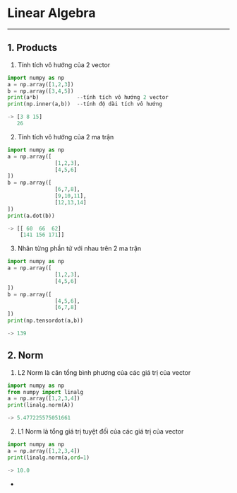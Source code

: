 # Linear Algebra
---
## 1. Products
1. Tính tích vô hướng của 2 vector
```python
import numpy as np
a = np.array([1,2,3])
b = np.array([3,4,5])
print(a*b)            --tính tích vô hướng 2 vector
print(np.inner(a,b))  --tính độ dài tích vô hướng

-> [3 8 15]
   26
```
2. Tính tích vô hướng của 2 ma trận 
```python
import numpy as np
a = np.array([
               [1,2,3],
               [4,5,6]
])
b = np.array([
               [6,7,8],
               [9,10,11],
               [12,13,14]
])
print(a.dot(b))

-> [[ 60  66  62]
    [141 156 171]]
```

3. Nhân từng phần tử với nhau trên 2 ma trận
```python
import numpy as np
a = np.array([
               [1,2,3],
               [4,5,6]
])
b = np.array([
               [4,5,6],
               [6,7,8]
])
print(np.tensordot(a,b))

-> 139
```
## 2. Norm
1. L2 Norm là căn tổng bình phương của các giá trị của vector 
```python
import numpy as np
from numpy import linalg
a = np.array([1,2,3,4])
print(linalg.norm(A))

-> 5.477225575051661
```
2. L1 Norm là tổng giá trị tuyệt đối của các giá trị của vector
```python
import numpy as np
a = np.array([1,2,3,4])
print(linalg.norm(a,ord=1)

-> 10.0
```

-

